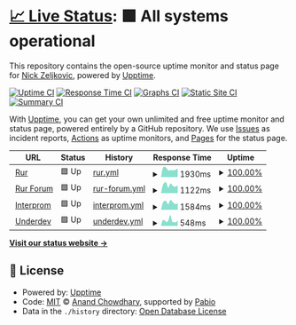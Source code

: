 # [📈 Live Status](https://nocturo.github.io/status): <!--live status--> **🟩 All systems operational**

This repository contains the open-source uptime monitor and status page for [Nick Zeljkovic](https://nocturo.github.io/status), powered by [Upptime](https://github.com/upptime/upptime).

[![Uptime CI](https://github.com/nocturo/status/workflows/Uptime%20CI/badge.svg)](https://github.com/nocturo/status/actions?query=workflow%3A%22Uptime+CI%22)
[![Response Time CI](https://github.com/nocturo/status/workflows/Response%20Time%20CI/badge.svg)](https://github.com/nocturo/status/actions?query=workflow%3A%22Response+Time+CI%22)
[![Graphs CI](https://github.com/nocturo/status/workflows/Graphs%20CI/badge.svg)](https://github.com/nocturo/status/actions?query=workflow%3A%22Graphs+CI%22)
[![Static Site CI](https://github.com/nocturo/status/workflows/Static%20Site%20CI/badge.svg)](https://github.com/nocturo/status/actions?query=workflow%3A%22Static+Site+CI%22)
[![Summary CI](https://github.com/nocturo/status/workflows/Summary%20CI/badge.svg)](https://github.com/nocturo/status/actions?query=workflow%3A%22Summary+CI%22)

With [Upptime](https://upptime.js.org), you can get your own unlimited and free uptime monitor and status page, powered entirely by a GitHub repository. We use [Issues](https://github.com/nocturo/status/issues) as incident reports, [Actions](https://github.com/nocturo/status/actions) as uptime monitors, and [Pages](https://nocturo.github.io/status) for the status page.

<!--start: status pages-->
<!-- This summary is generated by Upptime (https://github.com/upptime/upptime) -->
<!-- Do not edit this manually, your changes will be overwritten -->
<!-- prettier-ignore -->
| URL | Status | History | Response Time | Uptime |
| --- | ------ | ------- | ------------- | ------ |
| <img alt="" src="https://icons.duckduckgo.com/ip3/www.rur.rs.ico" height="13"> [Rur](https://www.rur.rs) | 🟩 Up | [rur.yml](https://github.com/nocturo/status/commits/HEAD/history/rur.yml) | <details><summary><img alt="Response time graph" src="./graphs/rur/response-time-week.png" height="20"> 1930ms</summary><br><a href="https://nocturo.github.io/status/history/rur"><img alt="Response time 2716" src="https://img.shields.io/endpoint?url=https%3A%2F%2Fraw.githubusercontent.com%2Fnocturo%2Fstatus%2FHEAD%2Fapi%2Frur%2Fresponse-time.json"></a><br><a href="https://nocturo.github.io/status/history/rur"><img alt="24-hour response time 1451" src="https://img.shields.io/endpoint?url=https%3A%2F%2Fraw.githubusercontent.com%2Fnocturo%2Fstatus%2FHEAD%2Fapi%2Frur%2Fresponse-time-day.json"></a><br><a href="https://nocturo.github.io/status/history/rur"><img alt="7-day response time 1930" src="https://img.shields.io/endpoint?url=https%3A%2F%2Fraw.githubusercontent.com%2Fnocturo%2Fstatus%2FHEAD%2Fapi%2Frur%2Fresponse-time-week.json"></a><br><a href="https://nocturo.github.io/status/history/rur"><img alt="30-day response time 2161" src="https://img.shields.io/endpoint?url=https%3A%2F%2Fraw.githubusercontent.com%2Fnocturo%2Fstatus%2FHEAD%2Fapi%2Frur%2Fresponse-time-month.json"></a><br><a href="https://nocturo.github.io/status/history/rur"><img alt="1-year response time 2716" src="https://img.shields.io/endpoint?url=https%3A%2F%2Fraw.githubusercontent.com%2Fnocturo%2Fstatus%2FHEAD%2Fapi%2Frur%2Fresponse-time-year.json"></a></details> | <details><summary><a href="https://nocturo.github.io/status/history/rur">100.00%</a></summary><a href="https://nocturo.github.io/status/history/rur"><img alt="All-time uptime 99.55%" src="https://img.shields.io/endpoint?url=https%3A%2F%2Fraw.githubusercontent.com%2Fnocturo%2Fstatus%2FHEAD%2Fapi%2Frur%2Fuptime.json"></a><br><a href="https://nocturo.github.io/status/history/rur"><img alt="24-hour uptime 100.00%" src="https://img.shields.io/endpoint?url=https%3A%2F%2Fraw.githubusercontent.com%2Fnocturo%2Fstatus%2FHEAD%2Fapi%2Frur%2Fuptime-day.json"></a><br><a href="https://nocturo.github.io/status/history/rur"><img alt="7-day uptime 100.00%" src="https://img.shields.io/endpoint?url=https%3A%2F%2Fraw.githubusercontent.com%2Fnocturo%2Fstatus%2FHEAD%2Fapi%2Frur%2Fuptime-week.json"></a><br><a href="https://nocturo.github.io/status/history/rur"><img alt="30-day uptime 100.00%" src="https://img.shields.io/endpoint?url=https%3A%2F%2Fraw.githubusercontent.com%2Fnocturo%2Fstatus%2FHEAD%2Fapi%2Frur%2Fuptime-month.json"></a><br><a href="https://nocturo.github.io/status/history/rur"><img alt="1-year uptime 99.55%" src="https://img.shields.io/endpoint?url=https%3A%2F%2Fraw.githubusercontent.com%2Fnocturo%2Fstatus%2FHEAD%2Fapi%2Frur%2Fuptime-year.json"></a></details>
| <img alt="" src="https://icons.duckduckgo.com/ip3/forum.rur.rs.ico" height="13"> [Rur Forum](https://forum.rur.rs) | 🟩 Up | [rur-forum.yml](https://github.com/nocturo/status/commits/HEAD/history/rur-forum.yml) | <details><summary><img alt="Response time graph" src="./graphs/rur-forum/response-time-week.png" height="20"> 1122ms</summary><br><a href="https://nocturo.github.io/status/history/rur-forum"><img alt="Response time 1382" src="https://img.shields.io/endpoint?url=https%3A%2F%2Fraw.githubusercontent.com%2Fnocturo%2Fstatus%2FHEAD%2Fapi%2Frur-forum%2Fresponse-time.json"></a><br><a href="https://nocturo.github.io/status/history/rur-forum"><img alt="24-hour response time 1149" src="https://img.shields.io/endpoint?url=https%3A%2F%2Fraw.githubusercontent.com%2Fnocturo%2Fstatus%2FHEAD%2Fapi%2Frur-forum%2Fresponse-time-day.json"></a><br><a href="https://nocturo.github.io/status/history/rur-forum"><img alt="7-day response time 1122" src="https://img.shields.io/endpoint?url=https%3A%2F%2Fraw.githubusercontent.com%2Fnocturo%2Fstatus%2FHEAD%2Fapi%2Frur-forum%2Fresponse-time-week.json"></a><br><a href="https://nocturo.github.io/status/history/rur-forum"><img alt="30-day response time 1109" src="https://img.shields.io/endpoint?url=https%3A%2F%2Fraw.githubusercontent.com%2Fnocturo%2Fstatus%2FHEAD%2Fapi%2Frur-forum%2Fresponse-time-month.json"></a><br><a href="https://nocturo.github.io/status/history/rur-forum"><img alt="1-year response time 1382" src="https://img.shields.io/endpoint?url=https%3A%2F%2Fraw.githubusercontent.com%2Fnocturo%2Fstatus%2FHEAD%2Fapi%2Frur-forum%2Fresponse-time-year.json"></a></details> | <details><summary><a href="https://nocturo.github.io/status/history/rur-forum">100.00%</a></summary><a href="https://nocturo.github.io/status/history/rur-forum"><img alt="All-time uptime 99.64%" src="https://img.shields.io/endpoint?url=https%3A%2F%2Fraw.githubusercontent.com%2Fnocturo%2Fstatus%2FHEAD%2Fapi%2Frur-forum%2Fuptime.json"></a><br><a href="https://nocturo.github.io/status/history/rur-forum"><img alt="24-hour uptime 100.00%" src="https://img.shields.io/endpoint?url=https%3A%2F%2Fraw.githubusercontent.com%2Fnocturo%2Fstatus%2FHEAD%2Fapi%2Frur-forum%2Fuptime-day.json"></a><br><a href="https://nocturo.github.io/status/history/rur-forum"><img alt="7-day uptime 100.00%" src="https://img.shields.io/endpoint?url=https%3A%2F%2Fraw.githubusercontent.com%2Fnocturo%2Fstatus%2FHEAD%2Fapi%2Frur-forum%2Fuptime-week.json"></a><br><a href="https://nocturo.github.io/status/history/rur-forum"><img alt="30-day uptime 100.00%" src="https://img.shields.io/endpoint?url=https%3A%2F%2Fraw.githubusercontent.com%2Fnocturo%2Fstatus%2FHEAD%2Fapi%2Frur-forum%2Fuptime-month.json"></a><br><a href="https://nocturo.github.io/status/history/rur-forum"><img alt="1-year uptime 99.64%" src="https://img.shields.io/endpoint?url=https%3A%2F%2Fraw.githubusercontent.com%2Fnocturo%2Fstatus%2FHEAD%2Fapi%2Frur-forum%2Fuptime-year.json"></a></details>
| <img alt="" src="https://icons.duckduckgo.com/ip3/www.interprom.rs.ico" height="13"> [Interprom](https://www.interprom.rs) | 🟩 Up | [interprom.yml](https://github.com/nocturo/status/commits/HEAD/history/interprom.yml) | <details><summary><img alt="Response time graph" src="./graphs/interprom/response-time-week.png" height="20"> 1584ms</summary><br><a href="https://nocturo.github.io/status/history/interprom"><img alt="Response time 1609" src="https://img.shields.io/endpoint?url=https%3A%2F%2Fraw.githubusercontent.com%2Fnocturo%2Fstatus%2FHEAD%2Fapi%2Finterprom%2Fresponse-time.json"></a><br><a href="https://nocturo.github.io/status/history/interprom"><img alt="24-hour response time 1368" src="https://img.shields.io/endpoint?url=https%3A%2F%2Fraw.githubusercontent.com%2Fnocturo%2Fstatus%2FHEAD%2Fapi%2Finterprom%2Fresponse-time-day.json"></a><br><a href="https://nocturo.github.io/status/history/interprom"><img alt="7-day response time 1584" src="https://img.shields.io/endpoint?url=https%3A%2F%2Fraw.githubusercontent.com%2Fnocturo%2Fstatus%2FHEAD%2Fapi%2Finterprom%2Fresponse-time-week.json"></a><br><a href="https://nocturo.github.io/status/history/interprom"><img alt="30-day response time 1628" src="https://img.shields.io/endpoint?url=https%3A%2F%2Fraw.githubusercontent.com%2Fnocturo%2Fstatus%2FHEAD%2Fapi%2Finterprom%2Fresponse-time-month.json"></a><br><a href="https://nocturo.github.io/status/history/interprom"><img alt="1-year response time 1609" src="https://img.shields.io/endpoint?url=https%3A%2F%2Fraw.githubusercontent.com%2Fnocturo%2Fstatus%2FHEAD%2Fapi%2Finterprom%2Fresponse-time-year.json"></a></details> | <details><summary><a href="https://nocturo.github.io/status/history/interprom">100.00%</a></summary><a href="https://nocturo.github.io/status/history/interprom"><img alt="All-time uptime 98.87%" src="https://img.shields.io/endpoint?url=https%3A%2F%2Fraw.githubusercontent.com%2Fnocturo%2Fstatus%2FHEAD%2Fapi%2Finterprom%2Fuptime.json"></a><br><a href="https://nocturo.github.io/status/history/interprom"><img alt="24-hour uptime 100.00%" src="https://img.shields.io/endpoint?url=https%3A%2F%2Fraw.githubusercontent.com%2Fnocturo%2Fstatus%2FHEAD%2Fapi%2Finterprom%2Fuptime-day.json"></a><br><a href="https://nocturo.github.io/status/history/interprom"><img alt="7-day uptime 100.00%" src="https://img.shields.io/endpoint?url=https%3A%2F%2Fraw.githubusercontent.com%2Fnocturo%2Fstatus%2FHEAD%2Fapi%2Finterprom%2Fuptime-week.json"></a><br><a href="https://nocturo.github.io/status/history/interprom"><img alt="30-day uptime 100.00%" src="https://img.shields.io/endpoint?url=https%3A%2F%2Fraw.githubusercontent.com%2Fnocturo%2Fstatus%2FHEAD%2Fapi%2Finterprom%2Fuptime-month.json"></a><br><a href="https://nocturo.github.io/status/history/interprom"><img alt="1-year uptime 98.87%" src="https://img.shields.io/endpoint?url=https%3A%2F%2Fraw.githubusercontent.com%2Fnocturo%2Fstatus%2FHEAD%2Fapi%2Finterprom%2Fuptime-year.json"></a></details>
| <img alt="" src="https://icons.duckduckgo.com/ip3/underdev.net.ico" height="13"> [Underdev](https://underdev.net/pi.php) | 🟩 Up | [underdev.yml](https://github.com/nocturo/status/commits/HEAD/history/underdev.yml) | <details><summary><img alt="Response time graph" src="./graphs/underdev/response-time-week.png" height="20"> 548ms</summary><br><a href="https://nocturo.github.io/status/history/underdev"><img alt="Response time 932" src="https://img.shields.io/endpoint?url=https%3A%2F%2Fraw.githubusercontent.com%2Fnocturo%2Fstatus%2FHEAD%2Fapi%2Funderdev%2Fresponse-time.json"></a><br><a href="https://nocturo.github.io/status/history/underdev"><img alt="24-hour response time 432" src="https://img.shields.io/endpoint?url=https%3A%2F%2Fraw.githubusercontent.com%2Fnocturo%2Fstatus%2FHEAD%2Fapi%2Funderdev%2Fresponse-time-day.json"></a><br><a href="https://nocturo.github.io/status/history/underdev"><img alt="7-day response time 548" src="https://img.shields.io/endpoint?url=https%3A%2F%2Fraw.githubusercontent.com%2Fnocturo%2Fstatus%2FHEAD%2Fapi%2Funderdev%2Fresponse-time-week.json"></a><br><a href="https://nocturo.github.io/status/history/underdev"><img alt="30-day response time 516" src="https://img.shields.io/endpoint?url=https%3A%2F%2Fraw.githubusercontent.com%2Fnocturo%2Fstatus%2FHEAD%2Fapi%2Funderdev%2Fresponse-time-month.json"></a><br><a href="https://nocturo.github.io/status/history/underdev"><img alt="1-year response time 932" src="https://img.shields.io/endpoint?url=https%3A%2F%2Fraw.githubusercontent.com%2Fnocturo%2Fstatus%2FHEAD%2Fapi%2Funderdev%2Fresponse-time-year.json"></a></details> | <details><summary><a href="https://nocturo.github.io/status/history/underdev">100.00%</a></summary><a href="https://nocturo.github.io/status/history/underdev"><img alt="All-time uptime 99.68%" src="https://img.shields.io/endpoint?url=https%3A%2F%2Fraw.githubusercontent.com%2Fnocturo%2Fstatus%2FHEAD%2Fapi%2Funderdev%2Fuptime.json"></a><br><a href="https://nocturo.github.io/status/history/underdev"><img alt="24-hour uptime 100.00%" src="https://img.shields.io/endpoint?url=https%3A%2F%2Fraw.githubusercontent.com%2Fnocturo%2Fstatus%2FHEAD%2Fapi%2Funderdev%2Fuptime-day.json"></a><br><a href="https://nocturo.github.io/status/history/underdev"><img alt="7-day uptime 100.00%" src="https://img.shields.io/endpoint?url=https%3A%2F%2Fraw.githubusercontent.com%2Fnocturo%2Fstatus%2FHEAD%2Fapi%2Funderdev%2Fuptime-week.json"></a><br><a href="https://nocturo.github.io/status/history/underdev"><img alt="30-day uptime 100.00%" src="https://img.shields.io/endpoint?url=https%3A%2F%2Fraw.githubusercontent.com%2Fnocturo%2Fstatus%2FHEAD%2Fapi%2Funderdev%2Fuptime-month.json"></a><br><a href="https://nocturo.github.io/status/history/underdev"><img alt="1-year uptime 99.68%" src="https://img.shields.io/endpoint?url=https%3A%2F%2Fraw.githubusercontent.com%2Fnocturo%2Fstatus%2FHEAD%2Fapi%2Funderdev%2Fuptime-year.json"></a></details>

<!--end: status pages-->

[**Visit our status website →**](https://nocturo.github.io/status)

## 📄 License

- Powered by: [Upptime](https://github.com/upptime/upptime)
- Code: [MIT](./LICENSE) © [Anand Chowdhary](https://anandchowdhary.com), supported by [Pabio](https://pabio.com)
- Data in the `./history` directory: [Open Database License](https://opendatacommons.org/licenses/odbl/1-0/)
